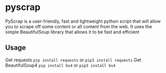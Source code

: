 # pyscrap

PyScrap is a user-friendly, fast and lightweight python script that will allow you to scrape off some content or all content from the web. It uses the simple BeautifulSoup library that allows it to be fast and efficient

## Usage

Get requests
`pip install requests` or `pip3 install requests`
Get BeautifulSoup4
`pip install bs4` or `pip3 install bs4`
